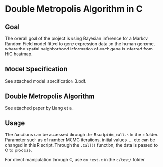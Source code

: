 # Double Metropolis Algorithm in C

## Goal
The overall goal of the project is using Bayesian inference for a Markov Random Field model fitted to gene expression data on the human genome, where the spatial neighborhood information of each gene is inferred from HiC heatmap.

## Model Specification
See attached model_specification_3.pdf.

## Double Metropolis Algorithm
See attached paper by Liang et al.

## Usage
The functions can be accessed through the Rscript `dm_call.R` in the `c` folder.
Parameter such as of number MCMC iterations, initial values, ... etc can be changed in this R script. 
Through the `.Call()` function, the data is passed to C to process.

For direct manipulation through C, use `dm_test.c` in the `c/test/` folder.



